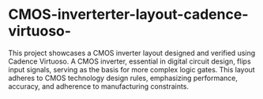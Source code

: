 # CMOS-inverterter-layout-cadence-virtuoso-
This project showcases a CMOS inverter layout designed and verified using Cadence Virtuoso. A CMOS inverter, essential in digital circuit design, flips input signals, serving as the basis for more complex logic gates. This layout adheres to CMOS technology design rules, emphasizing performance, accuracy, and adherence to manufacturing constraints.
